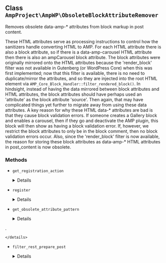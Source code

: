## Class `AmpProject\AmpWP\ObsoleteBlockAttributeRemover`

Removes obsolete data-amp-* attributes from block markup in post content.

These HTML attributes serve as processing instructions to control how the sanitizers handle converting HTML to AMP. For each HTML attribute there is also a block attribute, so if there is a data-amp-carousel HTML attribute then there is also an ampCarousel block attribute. The block attributes were originally mirrored onto the HTML attributes because the &#039;render_block&#039; filter was not available in Gutenberg (or WordPress Core) when this was first implemented; now that this filter is available, there is no need to duplicate/mirror the attributes, and so they are injected into the root HTML element via `AMP_Core_Block_Handler::filter_rendered_block()`. In hindsight, instead of having the data mirrored between block attributes and HTML attributes, the block attributes should have perhaps used an &#039;attribute&#039; as the block attribute &#039;source&#039;. Then again, that may have complicated things yet further to migrate away from using these data attributes. A key reason for why these HTML data-* attributes are bad is that they cause block validation errors. If someone creates a Gallery block and enables a carousel, then if they go and deactivate the AMP plugin, this block will then show as having a block validation error. If, however, we restrict the block attributes to only be in the block comment, then no block validation errors occur. Also, since the &#039;render_block&#039; filter is now available, the reason for storing these block attributes as data-amp-* HTML attributes in post_content is now obsolete.

### Methods
* `get_registration_action`

	<details>

	```php
	static public get_registration_action()
	```

	Get registration action.


	</details>
* `register`

	<details>

	```php
	public register()
	```

	Register the service with the system.


	</details>
* `get_obsolete_attribute_pattern`

	<details>

	```php
	protected get_obsolete_attribute_pattern()
	```

	Get obsolete attribute regular expression to match the obsolete attribute key/value pair in an HTML start tag.

.


	</details>
* `filter_rest_prepare_post`

	<details>

	```php
	public filter_rest_prepare_post( WP_REST_Response $response )
	```

	Filter post response object to purge obsolete attributes from the raw content.


	</details>
